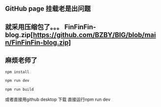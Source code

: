 ## GitHub page 挂载老是出问题

## 就采用压缩包了。。。 FinFinFin-blog.zip[https://github.com/BZBY/BIG/blob/main/FinFinFin-blog.zip]

## 麻烦老师了 

```sh
npm install
```

```sh
npm run dev
```

```sh
npm run build
```

或者直接用github desktop 下载 直接运行npm run dev
